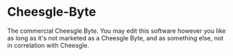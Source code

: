 # Cheesgle-Byte
The commercial Cheesgle Byte. You may edit this software however you like as long as it's not marketed as a Cheesgle Byte, and as something else, not in correlation with Cheesgle.
